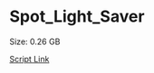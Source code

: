 # Spot_Light_Saver

Size: 0.26 GB

[Script Link](https://github.com/liuyal/Archive/blob/master/Python/Utilities/Miscellaneous/spotlight_saver.py)